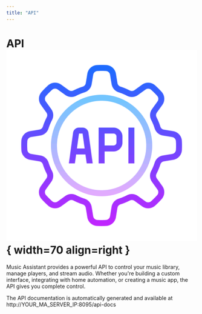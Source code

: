 ```yaml
---
title: "API"
---
```


# API ![Preview image](assets/icons/api-icon.png){ width=70 align=right }

Music Assistant provides a powerful API to control your music library, manage players, and stream audio. Whether you're building a custom interface, integrating with home automation, or creating a music app, the API gives you complete control.

The API documentation is automatically generated and available at http://YOUR_MA_SERVER_IP:8095/api-docs
